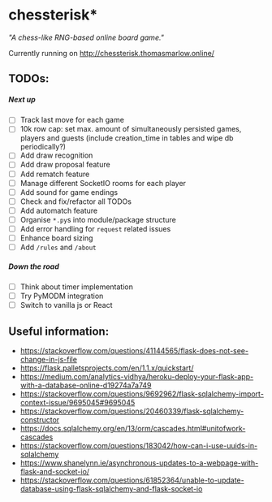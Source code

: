 # chessterisk*
*"A chess-like RNG-based online board game."*

Currently running on http://chessterisk.thomasmarlow.online/

## TODOs:

##### Next up
- [ ] Track last move for each game
- [ ] 10k row cap: set max. amount of simultaneously persisted games, players and guests (include creation_time in tables and wipe db periodically?)
- [ ] Add draw recognition
- [ ] Add draw proposal feature
- [ ] Add rematch feature
- [ ] Manage different SocketIO rooms for each player
- [ ] Add sound for game endings
- [ ] Check and fix/refactor all TODOs
- [ ] Add automatch feature
- [ ] Organise `*.py`s into module/package structure
- [ ] Add error handling for `request` related issues
- [ ] Enhance board sizing
- [ ] Add `/rules` and `/about`

##### Down the road
- [ ] Think about timer implementation
- [ ] Try PyMODM integration
- [ ] Switch to vanilla js or React

## Useful information:
* https://stackoverflow.com/questions/41144565/flask-does-not-see-change-in-js-file
* https://flask.palletsprojects.com/en/1.1.x/quickstart/
* https://medium.com/analytics-vidhya/heroku-deploy-your-flask-app-with-a-database-online-d19274a7a749
* https://stackoverflow.com/questions/9692962/flask-sqlalchemy-import-context-issue/9695045#9695045
* https://stackoverflow.com/questions/20460339/flask-sqlalchemy-constructor
* https://docs.sqlalchemy.org/en/13/orm/cascades.html#unitofwork-cascades
* https://stackoverflow.com/questions/183042/how-can-i-use-uuids-in-sqlalchemy
* https://www.shanelynn.ie/asynchronous-updates-to-a-webpage-with-flask-and-socket-io/
* https://stackoverflow.com/questions/61852364/unable-to-update-database-using-flask-sqlalchemy-and-flask-socket-io
